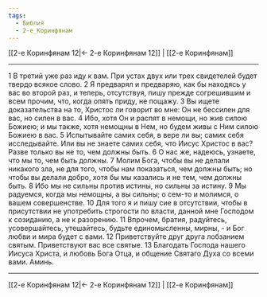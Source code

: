 ```yaml
---
tags:
  - Библия
  - 2-е_Коринфянам
---
```

[[2-е Коринфянам 12|← 2-е Коринфянам 12]] | [[2-е Коринфянам]]

---
1 В третий уже раз иду к вам. При устах двух или трех свидетелей будет твердо всякое слово.
2 Я предварял и предваряю, как бы находясь у вас во второй раз, и теперь, отсутствуя, пишу прежде согрешившим и всем прочим, что, когда опять приду, не пощажу.
3 Вы ищете доказательства на то, Христос ли говорит во мне: Он не бессилен для вас, но силен в вас.
4 Ибо, хотя Он и распят в немощи, но жив силою Божиею; и мы также, хотя немощны в Нем, но будем живы с Ним силою Божиею в вас.
5 Испытывайте самих себя, в вере ли вы; самих себя исследывайте. Или вы не знаете самих себя, что Иисус Христос в вас? Разве только вы не то, чем должны быть.
6 О нас же, надеюсь, узнаете, что мы то, чем быть должны.
7 Молим Бога, чтобы вы не делали никакого зла, не для того, чтобы нам показаться, чем должны быть; но чтобы вы делали добро, хотя бы мы казались и не тем, чем должны быть.
8 Ибо мы не сильны против истины, но сильны за истину.
9 Мы радуемся, когда мы немощны, а вы сильны; о сем-то и молимся, о вашем совершенстве.
10 Для того я и пишу сие в отсутствии, чтобы в присутствии не употребить строгости по власти, данной мне Господом к созиданию, а не к разорению.
11 Впрочем, братия, радуйтесь, усовершайтесь, утешайтесь, будьте единомысленны, мирны, - и Бог любви и мира будет с вами.
12 Приветствуйте друг друга лобзанием святым. Приветствуют вас все святые.
13 Благодать Господа нашего Иисуса Христа, и любовь Бога Отца, и общение Святаго Духа со всеми вами. Аминь.

---
[[2-е Коринфянам 12|← 2-е Коринфянам 12]] | [[2-е Коринфянам]]